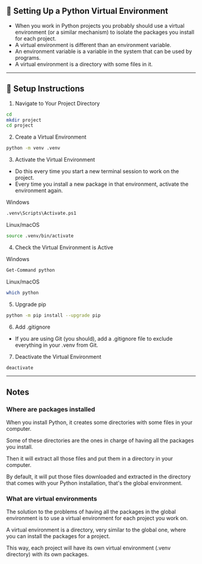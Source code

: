 ## 🐍 Setting Up a Python Virtual Environment

- When you work in Python projects you probably should use a virtual environment (or a similar mechanism) to isolate the packages you install for each project.
- A virtual environment is different than an environment variable.
- An environment variable is a variable in the system that can be used by programs.
- A virtual environment is a directory with some files in it.

---
## 🚀 Setup Instructions

1. Navigate to Your Project Directory
```bash
cd
mkdir project
cd project
```

2. Create a Virtual Environment
```bash
python -m venv .venv
```

3. Activate the Virtual Environment
- Do this every time you start a new terminal session to work on the project.
- Every time you install a new package in that environment, activate the environment again.


Windows
```bash
.venv\Scripts\Activate.ps1
```

Linux/macOS
```bash
source .venv/bin/activate
```

4. Check the Virtual Environment is Active


Windows
```bash
Get-Command python
```

Linux/macOS
```bash
which python
```

5. Upgrade pip
```bash
python -m pip install --upgrade pip
```

6. Add .gitignore
- If you are using Git (you should), add a .gitignore file to exclude everything in your .venv from Git.

7. Deactivate the Virtual Environment
```bash
deactivate
```

---
## Notes

### Where are packages installed
When you install Python, it creates some directories with some files in your computer.

Some of these directories are the ones in charge of having all the packages you install.

Then it will extract all those files and put them in a directory in your computer.

By default, it will put those files downloaded and extracted in the directory that comes with your Python installation, that's the global environment.


### What are virtual environments
The solution to the problems of having all the packages in the global environment is to use a virtual environment for each project you work on.

A virtual environment is a directory, very similar to the global one, where you can install the packages for a project.

This way, each project will have its own virtual environment (.venv directory) with its own packages.



